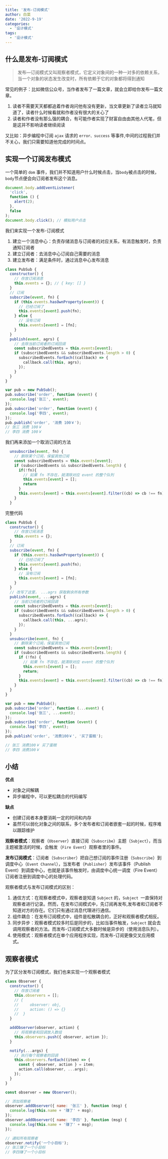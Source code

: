 ```yaml
---
title: '发布-订阅模式'
author: 白菜
date: '2022-9-19'
categories:
  - '设计模式'
tags:
  - '设计模式'
---
```


## 什么是发布-订阅模式

> 发布—订阅模式又叫观察者模式，它定义对象间的一种一对多的依赖关系，当一个对象的状态发生改变时，所有依赖于它的对象都将得到通知

常见的例子：比如微信公众号，当作者发布了一篇文章，就会立即给你发布一篇文章。

1. 读者不需要天天都都追着作者询问他有没有更新，当文章更新了读者立马就知道了，读者什么时候看就和作者没有很大的关心了
2. 读者和作者没有那么强的耦合，有可能作者实现了财富自由由其他人代笔，但是这并不影响读者继续阅读

又比如：异步编程中订阅 `ajax` 请求的 `error、success` 等事件,中间的过程我们并不关心，我们只需要知道他完成的时间点。

## 实现一个订阅发布模式

一个简单的 `dom` 事件，我们并不知道用户什么时候点击，当`body`被点击的时候，`body`节点便会向订阅者发布这个消息。

```javascript
document.body.addEventListener(
  'click',
  function () {
    alert(2);
  },
  false
);
document.body.click(); // 模拟用户点击
```

我们来实现一个发布-订阅模式

1. 建立一个消息中心：负责存储消息与订阅者的对应关系，有消息触发时，负责通知订阅者
2. 建立订阅者：去消息中心订阅自己需要的消息
3. 建立发布者：满足条件时，通过消息中心发布消息

```javascript
class PubSub {
  constructor() {
    // 存放订阅消息
    this.events = {}; // { key: [] }
  }
  // 订阅
  subscribe(event, fn) {
    if (this.events.hasOwnProperty(event)) {
      // 已经订阅了
      this.events[event].push(fn);
    } else {
      // 没有订阅
      this.events[event] = [fn];
    }
  }
  publish(event, agrs) {
    // 去除当前订阅者的订阅回调
    const subscribedEvents = this.events[event];
    if (subscribedEvents && subscribedEvents.length > 0) {
      subscribedEvents.forEach((callback) => {
        callback.call(this, agrs);
      });
    }
  }
}
```

```javascript
var pub = new PubSub();
pub.subscribe('order', function (event) {
  console.log('张三', event);
});
pub.subscribe('order', function (event) {
  console.log('李四', event);
});
pub.publish('order', '消费 100￥');
// 张三 消费 100￥
// 李四 消费 100￥
```

我们再来添加一个取消订阅的方法

```javascript
  unsubscribe(event, fn) {
    // 删除某个订阅，保留其他订阅
    const subscribedEvents = this.events[event];
    if (subscribedEvents && subscribedEvents.length) {
      if(!fn){
        // 如果 fn 不存在，就清除对应 event 的整个队列
        this.events[event] = [];
        return
      }
      this.events[event] = this.events[event].filter((cb) => cb !== fn);
    }
  }
```

完整代码

```javascript
class PubSub {
  constructor() {
    // 存放订阅消息
    this.events = {};
  }
  // 订阅
  subscribe(event, fn) {
    if (this.events.hasOwnProperty(event)) {
      // 已经订阅了
      this.events[event].push(fn);
    } else {
      // 没有订阅
      this.events[event] = [fn];
    }
  }
  // 改写了这里， ...agrs 获取剩余所有参数
  publish(event, ...agrs) {
    // 当前订阅者的订阅回调
    const subscribedEvents = this.events[event];
    if (subscribedEvents && subscribedEvents.length > 0) {
      subscribedEvents.forEach((callback) => {
        callback.call(this, ...agrs);
      });
    }
  }
  unsubscribe(event, fn) {
    // 删除某个订阅，保留其他订阅
    const subscribedEvents = this.events[event];
    if (subscribedEvents && subscribedEvents.length) {
      if (!fn) {
        // 如果 fn 不存在，就清除对应 event 的整个队列
        this.events[event] = [];
        return;
      }
      this.events[event] = this.events[event].filter((cb) => cb !== fn);
    }
  }
}

var pub = new PubSub();
pub.subscribe('order', function (...event) {
  console.log('张三', ...event);
});
pub.subscribe('order', function (event) {
  console.log('李四', event);
});
pub.publish('order', '消费100￥', '买了蛋糕');

// 张三 消费100￥ 买了蛋糕
// 李四 消费100￥
```

## 小结

**优点**

- 对象之间解耦
- 异步编程中，可以更松耦合的代码编写

**缺点**

- 创建订阅者本身要消耗一定的时间和内存
- 虽然可以弱化对象之间的联系，多个发布者和订阅者嵌套一起的时候，程序难以跟踪维护

**观察者模式**：观察者（`Observer`）直接订阅（`Subscribe`）主题（`Subject`），而当主题被激活的时候，会触发（`Fire Event`）观察者里的事件。

**发布订阅模式**：订阅者（`Subscriber`）把自己想订阅的事件注册（`Subscribe`）到调度中心（`Event Channel`），当发布者（`Publisher`）发布该事件（Publish Event）到调度中心，也就是该事件触发时，由调度中心统一调度（Fire Event）订阅者注册到调度中心的处理代码。

观察者模式与发布订阅模式的区别：

1. 通信方式：在观察者模式中，观察者是知道 `Subject` 的，`Subject `一直保持对观察者进行记录。然而，在发布订阅模式中，先订阅再发布,发布者和订阅者不知道对方的存在。它们只有通过消息代理进行通信。
2. 组件耦合：在发布订阅模式中，组件是松散耦合的，正好和观察者模式相反。
3. 同步异步：观察者模式较多时后是同步的，比如当事件触发，`Subject` 就会去调用观察者的方法。而发布-订阅模式大多数时候是异步的（使用消息队列）。
4. 使用模式：观察者模式在单个应用程序实现，而发布-订阅更像交叉应用模式。

## 观察者模式

为了区分发布订阅模式，我们也来实现一个观察者模式

```javascript
class Observer {
  constructor() {
    // 存放订阅者
    this.observers = [];
    // {
    //     observer: obj,
    //     action: () => {}
    //  }
  }

  addObserver(observer, action) {
    // 将观察者和回调放入数组
    this.observers.push({ observer, action });
  }

  notify(...args) {
    // 执行每个观察者的回调
    this.observers.forEach((item) => {
      const { observer, action } = item;
      action.call(observer, ...args);
    });
  }
}

const observer = new Observer();

// 添加观察者
observer.addObserver({ name: '张三' }, function (msg) {
  console.log(this.name + '赚了' + msg);
});
observer.addObserver({ name: '李四' }, function (msg) {
  console.log(this.name + '赚了' + msg);
});

// 通知所有观察者
observer.notify('一个小目标');
// 张三赚了一个小目标
// 李四赚了一个小目标
```
